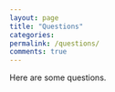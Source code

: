 ```yaml
---
layout: page
title: "Questions"
categories: 
permalink: /questions/
comments: true
---
```

Here are some questions.